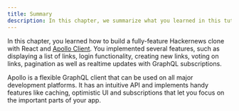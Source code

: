 ```yaml
---
title: Summary
description: In this chapter, we summarize what you learned in this tutorial.
---
```


In this chapter, you learned how to build a fully-feature Hackernews clone with React and [Apollo Client](http://dev.apollodata.com/react/). You implemented several features, such as displaying a list of links, login functionality, creating new links, voting on links, pagination as well as realtime updates with GraphQL subscriptions.

Apollo is a flexible GraphQL client that can be used on all major development platforms. It has an intuitive API and implements handy features like caching, optimistic UI and subscriptions that let you focus on the important parts of your app.
